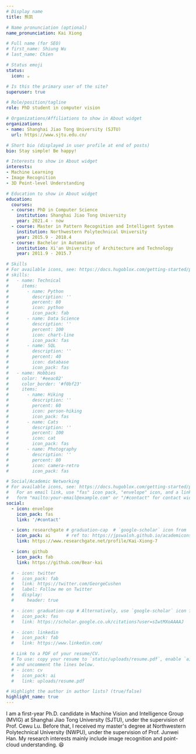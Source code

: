 ```yaml
---
# Display name
title: 熊凯

# Name pronunciation (optional)
name_pronunciation: Kai Xiong

# Full name (for SEO)
# first_name: Shiung Wu
# last_name: Chien

# Status emoji
status:
  icon: ☕️

# Is this the primary user of the site?
superuser: true

# Role/position/tagline
role: PhD student in computer vision

# Organizations/Affiliations to show in About widget
organizations:
- name: Shanghai Jiao Tong University (SJTU)
  url: https://www.sjtu.edu.cn/

# Short bio (displayed in user profile at end of posts)
bio: Stay simple! Be happy!

# Interests to show in About widget
interests:
- Machine Learning
- Image Recognition
- 3D Point-level Understanding

# Education to show in About widget
education:
  courses:
  - course: PhD in Computer Science
    institution: Shanghai Jiao Tong University
    year: 2021.4 - now
  - course: Master in Pattern Recognition and Intelligent System
    institution: Northwestern Polytechnical University
    year: 2015.9 - 2018.4
  - course: Bachelor in Automation
    institution: Xi'an University of Architecture and Technology
    year: 2011.9 - 2015.7

# Skills
# For available icons, see: https://docs.hugoblox.com/getting-started/page-builder/#icons
# skills:
#   - name: Technical
#     items:
#       - name: Python
#         description: ''
#         percent: 80
#         icon: python
#         icon_pack: fab
#       - name: Data Science
#         description: ''
#         percent: 100
#         icon: chart-line
#         icon_pack: fas
#       - name: SQL
#         description: ''
#         percent: 40
#         icon: database
#         icon_pack: fas
#   - name: Hobbies
#     color: '#eeac02'
#     color_border: '#f0bf23'
#     items:
#       - name: Hiking
#         description: ''
#         percent: 60
#         icon: person-hiking
#         icon_pack: fas
#       - name: Cats
#         description: ''
#         percent: 100
#         icon: cat
#         icon_pack: fas
#       - name: Photography
#         description: ''
#         percent: 80
#         icon: camera-retro
#         icon_pack: fas

# Social/Academic Networking
# For available icons, see: https://docs.hugoblox.com/getting-started/page-builder/#icons
#   For an email link, use "fas" icon pack, "envelope" icon, and a link in the
#   form "mailto:your-email@example.com" or "/#contact" for contact widget.
social:
  - icon: envelope
    icon_pack: fas
    link: '/#contact'

  - icon: researchgate # graduation-cap  # `google-scholar` icon from `ai` icon pack
    icon_pack: ai      # ref to: https://jpswalsh.github.io/academicons/
    link: https://www.researchgate.net/profile/Kai-Xiong-7

  - icon: github
    icon_pack: fab
    link: https://github.com/Bear-kai

  # - icon: twitter
  #   icon_pack: fab
  #   link: https://twitter.com/GeorgeCushen
  #   label: Follow me on Twitter
  #   display:
  #     header: true

  # - icon: graduation-cap # Alternatively, use `google-scholar` icon from `ai` icon pack
  #   icon_pack: fas
  #   link: https://scholar.google.co.uk/citations?user=sIwtMXoAAAAJ

  # - icon: linkedin
  #   icon_pack: fab
  #   link: https://www.linkedin.com/

  # Link to a PDF of your resume/CV.
  # To use: copy your resume to `static/uploads/resume.pdf`, enable `ai` icons in `params.yaml`,
  # and uncomment the lines below.
  # - icon: cv
  #   icon_pack: ai
  #   link: uploads/resume.pdf

# Highlight the author in author lists? (true/false)
highlight_name: true
---
```


I am a first-year Ph.D. candidate in Machine Vision and Intelligence Group (MVIG) at Shanghai Jiao Tong University (SJTU), under the supervision of Prof. Cewu Lu. Before that, I received my master's degree at Northwestern Polytechnical University (NWPU), under the supervision of Prof. Junwei Han. My research interests mainly include image recognition and point-cloud understanding. :laughing:
<!-- {style="text-align: justify;"} -->
